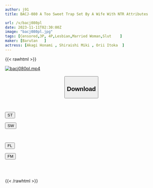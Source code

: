 ```yaml
---
author: j91
title: BACJ-080 A Too Sweet Trap Set By A Wife With NTR Attributes

url: /v/bacj080pl
date: 2023-11-11T02:30:00Z
image: "bacj080pl.jpg"
tags: [Censored,3P, 4P,Lesbian,Married Woman,Slut	 ]
maker: [Barutan   ]
actress: [Akagi Honami , Shiraishi Miki , Orii Itoka  ]
---
```



{{< rawhtml >}}

<div class="video" data-videoid="RWeQPOykRYUd3ar">
    <a href="javascript:;">
        <img src="https://my.j91.asia/v/bacj080pl/bacj080pl.jpg" width="WIDTH" height="HEIGHT" alt="bacj080pl.mp4" loading="lazy">
    </a>
</div>

<script type="text/javascript" src="https://j91.asia/asset/on-demand-st.js"></script>

<br>
  <link rel="stylesheet" href="https://j91.asia/asset/bs5.css">
  
  <center>
  <button class="btn btn-primary" type="button" data-bs-toggle="collapse" data-bs-target=".multi-collapse" aria-expanded="false" aria-controls="multiCollapseExample1 multiCollapseExample2"><h2>Download</h2></button></center>
</p>
<div class="row">
  <div class="col">
    <div class="collapse multi-collapse" id="multiCollapseExample1">
      <div class="card card-body">
	      	      <br>
<div class="buttons">  
<p><a href="https://streamtape.to/v/RWeQPOykRYUd3ar" target="_blank"><button class="btn-hover color-3"><i class="fa fa-download"></i> ST</button></a></p>
<p><a href="https://sfastwish.com/71g559146jva" target="_blank"><button class="btn-hover color-2"><i class="fa fa-download"></i> SW</button></a></p></div>
    </div>
  </div>
</div>
  <div class="col">
    <div class="collapse multi-collapse" id="multiCollapseExample2">
      <div class="card card-body">
	      <br>
<div class="buttons">
<p><a href="https://fviplions.com/f/9sbudip4hec8" target="_blank"><button class="btn-hover color-9"><i class="fa fa-download"></i> FL</button></a></p>
<p><a href="https://filemoon.sx/d/s8b5n1jbzitd" target="_blank"><button class="btn-hover color-8"><i class="fa fa-download"></i> FM</button></a></p></div>
<br><br>
      </div>
    </div>
  </div>
</div>

{{< /rawhtml >}}
